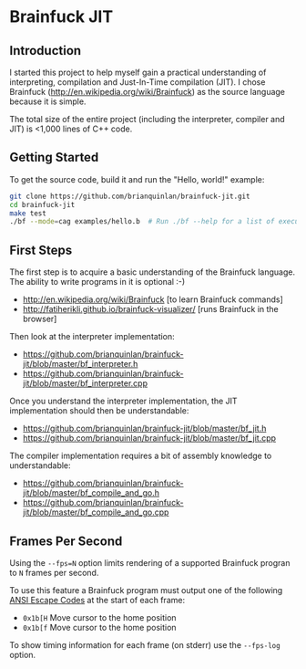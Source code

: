 Brainfuck JIT
=============

## Introduction

I started this project to help myself gain a practical understanding of interpreting, compilation and Just-In-Time compilation (JIT). I chose Brainfuck (http://en.wikipedia.org/wiki/Brainfuck) as the source language because it is simple.

The total size of the entire project (including the interpreter, compiler and JIT) is <1,000 lines of C++ code.

## Getting Started

To get the source code, build it and run the "Hello, world!" example:

```bash
git clone https://github.com/brianquinlan/brainfuck-jit.git
cd brainfuck-jit
make test
./bf --mode=cag examples/hello.b  # Run ./bf --help for a list of execution options.
```

## First Steps

The first step is to acquire a basic understanding of the Brainfuck language. The ability to write programs in it is optional :-)
- http://en.wikipedia.org/wiki/Brainfuck [to learn Brainfuck commands]
- http://fatiherikli.github.io/brainfuck-visualizer/ [runs Brainfuck in the browser]

Then look at the interpreter implementation:
- https://github.com/brianquinlan/brainfuck-jit/blob/master/bf_interpreter.h
- https://github.com/brianquinlan/brainfuck-jit/blob/master/bf_interpreter.cpp

Once you understand the interpreter implementation, the JIT implementation should then be understandable:
- https://github.com/brianquinlan/brainfuck-jit/blob/master/bf_jit.h
- https://github.com/brianquinlan/brainfuck-jit/blob/master/bf_jit.cpp

The compiler implementation requires a bit of assembly knowledge to understandable:
- https://github.com/brianquinlan/brainfuck-jit/blob/master/bf_compile_and_go.h
- https://github.com/brianquinlan/brainfuck-jit/blob/master/bf_compile_and_go.cpp

## Frames Per Second

Using the `--fps=N` option limits rendering of a supported Brainfuck progran to `N` frames per second.

To use this feature a Brainfuck program must output one of the following [ANSI Escape Codes](https://en.wikipedia.org/wiki/ANSI_escape_code) at the start of each frame:
- `0x1b[H` Move cursor to the home position
- `0x1b[f` Move cursor to the home position

To show timing information for each frame (on stderr) use the `--fps-log` option.
